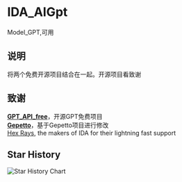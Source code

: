 # IDA_AIGpt
Model_GPT,可用

## 说明
将两个免费开源项目结合在一起。开源项目看致谢




## 致谢

**[GPT_API_free](https://github.com/chatanywhere/GPT_API_free)**，开源GPT免费项目  
**[Gepetto](https://github.com/JusticeRage/Gepetto)**，基于Gepetto项目进行修改  
[Hex Rays](https://hex-rays.com/), the makers of IDA for their lightning fast support  

## Star History

![Star History Chart](https://api.star-history.com/svg?repos=FBLeee/IDA_GPT&type=Date)
